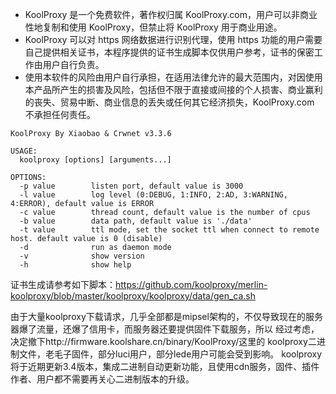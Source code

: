 * KoolProxy 是一个免费软件，著作权归属 KoolProxy.com，用户可以非商业性地复制和使用 KoolProxy，但禁止将 KoolProxy 用于商业用途。
* KoolProxy 可以对 https 网络数据进行识别代理，使用 https 功能的用户需要自己提供相关证书，本程序提供的证书生成脚本仅供用户参考，证书的保密工作由用户自行负责。
* 使用本软件的风险由用户自行承担，在适用法律允许的最大范围内，对因使用本产品所产生的损害及风险，包括但不限于直接或间接的个人损害、商业赢利的丧失、贸易中断、商业信息的丢失或任何其它经济损失，KoolProxy.com 不承担任何责任。

```shell
KoolProxy By Xiaobao & Crwnet v3.3.6

USAGE:
  koolproxy [options] [arguments...]

OPTIONS:
  -p value        listen port, default value is 3000
  -l value        log level (0:DEBUG, 1:INFO, 2:AD, 3:WARNING, 4:ERROR), default value is ERROR
  -c value        thread count, default value is the number of cpus
  -b value        data path, default value is './data'
  -t value        ttl mode, set the socket ttl when connect to remote host. default value is 0 (disable)
  -d              run as daemon mode
  -v              show version
  -h              show help
```

证书生成请参考如下脚本：https://github.com/koolproxy/merlin-koolproxy/blob/master/koolproxy/koolproxy/data/gen_ca.sh


由于大量koolproxy下载请求，几乎全部都是mipsel架构的，不仅导致现在的服务器爆了流量，还爆了信用卡，而服务器还要提供固件下载服务，所以 经过考虑，决定撤下http://firmware.koolshare.cn/binary/KoolProxy/这里的 koolproxy二进制文件，老毛子固件，部分luci用户，部分lede用户可能会受到影响。
koolproxy 将于近期更新3.4版本，集成二进制自动更新功能，且使用cdn服务，固件、插件作者、用户都不需要再关心二进制版本的升级。